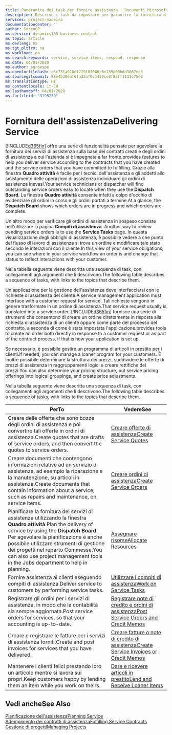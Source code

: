 ```yaml
---
title: Panoramica dei task per fornire assistenza | Documenti Microsoft
description: Descrive i task da impostare per garantire la fornitura di un servizio di qualità e il rispetto degli accordi con i clienti.
services: project-madeira
documentationcenter: ''
author: SorenGP
ms.service: dynamics365-business-central
ms.topic: article
ms.devlang: na
ms.tgt_pltfrm: na
ms.workload: na
ms.search.keywords: service, service items, respond, response
ms.date: 04/01/2020
ms.author: sgroespe
ms.openlocfilehash: c6c73fa918e72f9f8f086c6e139d00b6d3067cc8
ms.sourcegitcommit: 88e4b30eaf6fa32af0c1452ce2f85ff1111c75e2
ms.translationtype: HT
ms.contentlocale: it-CH
ms.lasthandoff: 04/01/2020
ms.locfileid: "3195259"
---
```

# <a name="delivering-service"></a><span data-ttu-id="9840b-103">Fornitura dell'assistenza</span><span class="sxs-lookup"><span data-stu-id="9840b-103">Delivering Service</span></span>
[!INCLUDE[d365fin](includes/d365fin_md.md)] <span data-ttu-id="9840b-104">offre una serie di funzionalità pensate per agevolare la fornitura dei servizi di assistenza sulla base dei contratti creati e degli ordini di assistenza a cui l'azienda si è impegnata a far fronte.</span><span class="sxs-lookup"><span data-stu-id="9840b-104">provides features to help you deliver service according to the contracts that you have created and the service orders that you have committed to fulfilling.</span></span> <span data-ttu-id="9840b-105">Grazie alla finestra **Quadro attività** è facile per i tecnici dell'assistenza e gli addetti allo smistamento delle operazioni di assistenza individuare gli ordini di assistenza inevasi.</span><span class="sxs-lookup"><span data-stu-id="9840b-105">Your service technicians or dispatcher will find outstanding service orders easy to locate when they use the **Dispatch Board**.</span></span> <span data-ttu-id="9840b-106">La finestra **Quadro attività** consente infatti a colpo d'occhio di evidenziare gli ordini in corso e gli ordini portati a termine.</span><span class="sxs-lookup"><span data-stu-id="9840b-106">At a glance, the **Dispatch Board** shows which orders are in progress and which orders are complete.</span></span>  
  
<span data-ttu-id="9840b-107">Un altro modo per verificare gli ordini di assistenza in sospeso consiste nell'utilizzare la pagina **Compiti di assistenza** .</span><span class="sxs-lookup"><span data-stu-id="9840b-107">Another way to review pending service orders is to use the **Service Tasks** page.</span></span> <span data-ttu-id="9840b-108">In questa visualizzazione degli obblighi di assistenza, è possibile vedere a che punto del flusso di lavoro di assistenza si trova un ordine e modificare tale stato secondo le interazioni con il cliente.</span><span class="sxs-lookup"><span data-stu-id="9840b-108">In this view of your service obligations, you can see where in your service workflow an order is and change that status to reflect interactions with your customer.</span></span>  
  
<span data-ttu-id="9840b-109">Nella tabella seguente viene descritta una sequenza di task, con collegamenti agli argomenti che li descrivono.</span><span class="sxs-lookup"><span data-stu-id="9840b-109">The following table describes a sequence of tasks, with links to the topics that describe them.</span></span>   

<span data-ttu-id="9840b-110">Un'applicazione per la gestione dell'assistenza deve interfacciarsi con le richieste di assistenza del cliente.</span><span class="sxs-lookup"><span data-stu-id="9840b-110">A service management application must interface with a customer request for service.</span></span> <span data-ttu-id="9840b-111">Tali richieste vengono in genere trasformate in un ordine di assistenza.</span><span class="sxs-lookup"><span data-stu-id="9840b-111">That service request usually is translated into a service order.</span></span> [!INCLUDE[d365fin](includes/d365fin_md.md)] <span data-ttu-id="9840b-112">fornisce una serie di strumenti che consentono di creare un ordine direttamente in risposta alla richiesta di assistenza di un cliente oppure come parte del processo del contratto, a seconda di come è stata impostata l'applicazione.</span><span class="sxs-lookup"><span data-stu-id="9840b-112">provides tools to create an order both directly in response to a customer request or as part of the contract process, if that is how your application is set up.</span></span>  
  
<span data-ttu-id="9840b-113">Se necessario, è possibile gestire un programma di articoli in prestito per i clienti.</span><span class="sxs-lookup"><span data-stu-id="9840b-113">If needed, you can manage a loaner program for your customers.</span></span> <span data-ttu-id="9840b-114">È inoltre possibile determinare la struttura dei prezzi, suddividere le offerte di prezzi di assistenza in raggruppamenti logici e creare rettifiche dei prezzi.</span><span class="sxs-lookup"><span data-stu-id="9840b-114">You can also determine your pricing structure, put service pricing offerings into logical groupings, and create price adjustments.</span></span>  
  
<span data-ttu-id="9840b-115">Nella tabella seguente viene descritta una sequenza di task, con collegamenti agli argomenti che li descrivono.</span><span class="sxs-lookup"><span data-stu-id="9840b-115">The following table describes a sequence of tasks, with links to the topics that describe them.</span></span>   
  
|<span data-ttu-id="9840b-116">**Per**</span><span class="sxs-lookup"><span data-stu-id="9840b-116">**To**</span></span>|<span data-ttu-id="9840b-117">**Vedere**</span><span class="sxs-lookup"><span data-stu-id="9840b-117">**See**</span></span>|  
|------------|-------------|  
|<span data-ttu-id="9840b-118">Creare delle offerte che sono bozze degli ordini di assistenza e poi convertire tali offerte in ordini di assistenza.</span><span class="sxs-lookup"><span data-stu-id="9840b-118">Create quotes that are drafts of service orders, and then convert the quotes to service orders.</span></span>|[<span data-ttu-id="9840b-119">Creare offerte di assistenza</span><span class="sxs-lookup"><span data-stu-id="9840b-119">Create Service Quotes</span></span>](service-how-to-create-service-quotes.md)|
|<span data-ttu-id="9840b-120">Creare documenti che contengono informazioni relative ad un servizio di assistenza, ad esempio la riparazione e la manutenzione, su articoli in assistenza.</span><span class="sxs-lookup"><span data-stu-id="9840b-120">Create documents that contain information about a service, such as repairs and maintenance, on service items.</span></span>|[<span data-ttu-id="9840b-121">Creare ordini di assistenza</span><span class="sxs-lookup"><span data-stu-id="9840b-121">Create Service Orders</span></span>](service-how-to-create-service-orders.md)|
|<span data-ttu-id="9840b-122">Pianificare la fornitura dei servizi di assistenza utilizzando la finestra **Quadro attività**.</span><span class="sxs-lookup"><span data-stu-id="9840b-122">Plan the delivery of service by using the **Dispatch Board**.</span></span> <span data-ttu-id="9840b-123">Per agevolare la pianificazione è anche possibile utilizzare strumenti di gestione dei progetti nel reparto Commesse.</span><span class="sxs-lookup"><span data-stu-id="9840b-123">You can also use project management tools in the Jobs department to help in planning.</span></span>|[<span data-ttu-id="9840b-124">Assegnare risorse</span><span class="sxs-lookup"><span data-stu-id="9840b-124">Allocate Resources</span></span>](service-how-to-allocate-resources.md)|  
|<span data-ttu-id="9840b-125">Fornire assistenza ai clienti eseguendo compiti di assistenza.</span><span class="sxs-lookup"><span data-stu-id="9840b-125">Deliver service to customers by performing service tasks.</span></span>|[<span data-ttu-id="9840b-126">Utilizzare i compiti di assistenza</span><span class="sxs-lookup"><span data-stu-id="9840b-126">Work on Service Tasks</span></span>](service-how-to-work-on-service-tasks.md)|  
|<span data-ttu-id="9840b-127">Registrare gli ordini per i servizi di assistenza, in modo che la contabilità sia sempre aggiornata.</span><span class="sxs-lookup"><span data-stu-id="9840b-127">Post service orders for services, so that your accounting is up-to-date.</span></span>|[<span data-ttu-id="9840b-128">Registrare note di credito e ordini di assistenza</span><span class="sxs-lookup"><span data-stu-id="9840b-128">Post Service Orders and Credit Memos</span></span>](service-how-to-post-service-orders.md)|  
|<span data-ttu-id="9840b-129">Creare e registrare le fatture per i servizi di assistenza forniti.</span><span class="sxs-lookup"><span data-stu-id="9840b-129">Create and post invoices for services that you have delivered.</span></span>|[<span data-ttu-id="9840b-130">Creare fatture o note di credito di assistenza</span><span class="sxs-lookup"><span data-stu-id="9840b-130">Create Service Invoices or Credit Memos</span></span>](service-how-create-invoices.md)|  
|<span data-ttu-id="9840b-131">Mantenere i clienti felici prestando loro un articolo mentre si lavora sui propri.</span><span class="sxs-lookup"><span data-stu-id="9840b-131">Keep customers happy by lending them an item while you work on theirs.</span></span>| [<span data-ttu-id="9840b-132">Dare e ricevere articoli in prestito</span><span class="sxs-lookup"><span data-stu-id="9840b-132">Lend and Receive Loaner Items</span></span>](service-how-to-lend-receive-loaners.md)|
  
## <a name="see-also"></a><span data-ttu-id="9840b-133">Vedi anche</span><span class="sxs-lookup"><span data-stu-id="9840b-133">See Also</span></span>  
[<span data-ttu-id="9840b-134">Pianificazione dell'assistenza</span><span class="sxs-lookup"><span data-stu-id="9840b-134">Planning Service</span></span>](service-plan-service.md)  
[<span data-ttu-id="9840b-135">Adempimento dei contratti di assistenza</span><span class="sxs-lookup"><span data-stu-id="9840b-135">Fulfilling Service Contracts</span></span>](service-fulfill-service-contracts.md)  
[<span data-ttu-id="9840b-136">Gestione di progetti</span><span class="sxs-lookup"><span data-stu-id="9840b-136">Managing Projects</span></span>](projects-manage-projects.md)  
